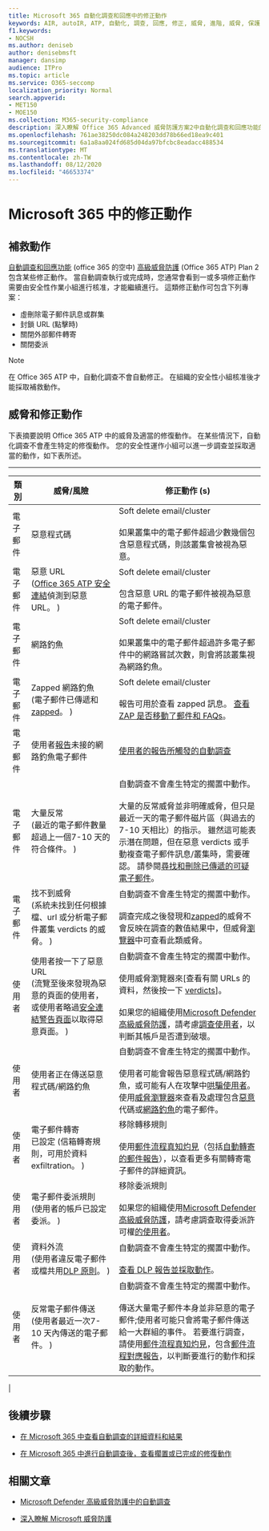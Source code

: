 ```yaml
---
title: Microsoft 365 自動化調查和回應中的修正動作
keywords: AIR, autoIR, ATP, 自動化, 調查, 回應, 修正, 威脅, 進階, 威脅, 保護
f1.keywords:
- NOCSH
ms.author: deniseb
author: denisebmsft
manager: dansimp
audience: ITPro
ms.topic: article
ms.service: O365-seccomp
localization_priority: Normal
search.appverid:
- MET150
- MOE150
ms.collection: M365-security-compliance
description: 深入瞭解 Office 365 Advanced 威脅防護方案2中自動化調查和回應功能的修復動作。
ms.openlocfilehash: 761ae38250dc084a248203dd78b66ed18ea9c401
ms.sourcegitcommit: 6a1a8aa024fd685d04da97bfcbc8eadacc488534
ms.translationtype: MT
ms.contentlocale: zh-TW
ms.lasthandoff: 08/12/2020
ms.locfileid: "46653374"
---
```

# <a name="remediation-actions-in-microsoft-365"></a>Microsoft 365 中的修正動作

## <a name="remediation-actions"></a>補救動作

[自動調查和回應功能](https://docs.microsoft.com/microsoft-365/security/office-365-security/office-365-air) (office 365 的空中) [高級威脅防護](https://docs.microsoft.com/microsoft-365/security/office-365-security/office-365-atp) (Office 365 ATP) Plan 2 包含某些修正動作。 當自動調查執行或完成時，您通常會看到一或多項修正動作需要由安全性作業小組進行核准，才能繼續進行。 這類修正動作可包含下列專案：

- 虛刪除電子郵件訊息或群集
- 封鎖 URL (點擊時)
- 關閉外部郵件轉寄
- 關閉委派

> [!NOTE]
> 在 Office 365 ATP 中，自動化調查不會自動修正。 在組織的安全性小組核准後才能採取補救動作。

## <a name="threats-and-remediation-actions"></a>威脅和修正動作

下表摘要說明 Office 365 ATP 中的威脅及適當的修復動作。 在某些情況下，自動化調查不會產生特定的修復動作。 您的安全性運作小組可以進一步調查並採取適當的動作，如下表所述。

****

|類別|威脅/風險|修正動作 (s) |
|---|---|---|
|電子郵件|惡意程式碼|Soft delete email/cluster <br/><br/>如果叢集中的電子郵件超過少數幾個包含惡意程式碼，則該叢集會被視為惡意。|
|電子郵件|惡意 URL<br/> ([Office 365 ATP 安全連結](https://docs.microsoft.com/microsoft-365/security/office-365-security/how-atp-safe-links-works)偵測到惡意 URL。 ) |Soft delete email/cluster <br/><br/>包含惡意 URL 的電子郵件被視為惡意的電子郵件。|
|電子郵件|網路釣魚|Soft delete email/cluster <br/><br/>如果叢集中的電子郵件超過許多電子郵件中的網路嘗試次數，則會將該叢集視為網路釣魚。|
|電子郵件|Zapped 網路釣魚 <br/> (電子郵件已傳遞和[zapped](https://docs.microsoft.com/microsoft-365/security/office-365-security/zero-hour-auto-purge)。 ) |Soft delete email/cluster <br/><br/>報告可用於查看 zapped 訊息。 [查看 ZAP 是否移動了郵件和 FAQs](https://docs.microsoft.com/microsoft-365/security/office-365-security/zero-hour-auto-purge#how-to-see-if-zap-moved-your-message)。|
|電子郵件|使用者[報告](https://docs.microsoft.com/microsoft-365/security/office-365-security/enable-the-report-message-add-in)未接的網路釣魚電子郵件|[使用者的報告所觸發的自動調查](https://docs.microsoft.com/microsoft-365/security/office-365-security/automated-investigation-response-office#example-a-user-reported-phish-message-launches-an-investigation-playbook)|
|電子郵件|大量反常 <br/> (最近的電子郵件數量超過上一個7-10 天的符合條件。 ) |自動調查不會產生特定的擱置中動作。 <br/><br/>大量的反常威脅並非明確威脅，但只是最近一天的電子郵件磁片區（與過去的7-10 天相比）的指示。 雖然這可能表示潛在問題，但在惡意 verdicts 或手動複查電子郵件訊息/叢集時，需要確認。 請參閱[尋找和刪除已傳遞的可疑電子郵件](https://docs.microsoft.com/microsoft-365/security/office-365-security/investigate-malicious-email-that-was-delivered#find-and-delete-suspicious-email-that-was-delivered)。|
|電子郵件|找不到威脅 <br/> (系統未找到任何根據檔、url 或分析電子郵件叢集 verdicts 的威脅。 ) |自動調查不會產生特定的擱置中動作。 <br/><br/>調查完成之後發現和[zapped](https://docs.microsoft.com/microsoft-365/security/office-365-security/zero-hour-auto-purge)的威脅不會反映在調查的數值結果中，但威脅[瀏覽器](https://docs.microsoft.com/microsoft-365/security/office-365-security/threat-explorer)中可查看此類威脅。|
|使用者|使用者按一下了惡意 URL <br/> (流覽至後來發現為惡意的頁面的使用者，或使用者略過[安全連結警告頁面](https://docs.microsoft.com/microsoft-365/security/office-365-security/atp-safe-links-warning-pages)以取得惡意頁面。 ) |自動調查不會產生特定的擱置中動作。 <br/><br/>使用威脅瀏覽器來[查看有關 URLs 的資料，然後按一下 [verdicts](https://docs.microsoft.com/microsoft-365/security/office-365-security/threat-explorer#view-data-about-phishing-urls-and-click-verdict)]。 <br/><br/>如果您的組織使用[Microsoft Defender 高級威脅防護](https://docs.microsoft.com/windows/security/threat-protection/)，請考慮[調查使用者](https://docs.microsoft.com/windows/security/threat-protection/microsoft-defender-atp/investigate-user)，以判斷其帳戶是否遭到破壞。|
|使用者|使用者正在傳送惡意程式碼/網路釣魚|自動調查不會產生特定的擱置中動作。 <br/><br/>使用者可能會報告惡意程式碼/網路釣魚，或可能有人在攻擊中[哄騙使用者](https://docs.microsoft.com/microsoft-365/security/office-365-security/anti-spoofing-protection)。 使用[威脅瀏覽器](https://docs.microsoft.com/microsoft-365/security/office-365-security/threat-explorer)來查看及處理包含[惡意](https://docs.microsoft.com/microsoft-365/security/office-365-security/threat-explorer-views#email--malware)代碼或[網路釣魚](https://docs.microsoft.com/microsoft-365/security/office-365-security/threat-explorer-views#email--phish)的電子郵件。|
|使用者|電子郵件轉寄 <br/>已設定 (信箱轉寄規則，可用於資料 exfiltration。 ) |移除轉移規則 <br/><br/>使用[郵件流程真知灼見](https://docs.microsoft.com/microsoft-365/security/office-365-security/mail-flow-insights-v2)（包括[自動轉寄的郵件報告](https://docs.microsoft.com/microsoft-365/security/office-365-security/mfi-auto-forwarded-messages-report)），以查看更多有關轉寄電子郵件的詳細資訊。|
|使用者|電子郵件委派規則 <br/> (使用者的帳戶已設定委派。 ) |移除委派規則 <br/><br/> 如果您的組織使用[Microsoft Defender 高級威脅防護](https://docs.microsoft.com/windows/security/threat-protection/)，請考慮調查取得委派許可權[的使用者](https://docs.microsoft.com/windows/security/threat-protection/microsoft-defender-atp/investigate-user)。|
|使用者|資料外流<br/> (使用者違反電子郵件或檔共用[DLP 原則](https://docs.microsoft.com/microsoft-365/compliance/data-loss-prevention-policies)。 ) |自動調查不會產生特定的擱置中動作。 <br/><br/>[查看 DLP 報告並採取動作](https://docs.microsoft.com/microsoft-365/compliance/view-the-dlp-reports)。|
|使用者|反常電子郵件傳送 <br/> (使用者最近一次7-10 天內傳送的電子郵件。 ) |自動調查不會產生特定的擱置中動作。 <br/><br/>傳送大量電子郵件本身並非惡意的電子郵件;使用者可能只會將電子郵件傳送給一大群組的事件。 若要進行調查，請使用[郵件流程真知灼見](https://docs.microsoft.com/microsoft-365/security/office-365-security/mail-flow-insights-v2)，包含[郵件流程對應報告](https://docs.microsoft.com/microsoft-365/security/office-365-security/mfi-mail-flow-map-report)，以判斷要進行的動作和採取的動作。|
|

## <a name="next-steps"></a>後續步驟

- [在 Microsoft 365 中查看自動調查的詳細資料和結果](air-view-investigation-results.md)

- [在 Microsoft 365 中進行自動調查後，查看擱置或已完成的修復動作](air-review-approve-pending-completed-actions.md)

## <a name="related-articles"></a>相關文章

- [Microsoft Defender 高級威脅防護中的自動調查](https://docs.microsoft.com/windows/security/threat-protection/microsoft-defender-atp/automated-investigations)

- [深入瞭解 Microsoft 威脅防護](https://docs.microsoft.com/microsoft-365/security/mtp/microsoft-threat-protection)